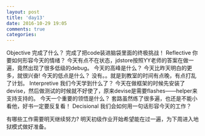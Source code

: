 ```yaml
---
layout: post
title: 'day13'
date: 2016-10-29 19:05
comments: true
categories: 
---
```

Objective
完成了什么？
完成了把code装进脑袋里面的终极挑战！
Reflective
你要如何形容今天的情绪？
今天有点不在状态，jdstore按照YY老师的答案在做一遍，竟然出现了很多低级的debug。
今天的高峰是什么？
今天比昨天明白的更多，就很兴奋!
今天的低点是什么？
没有。。就是到教室的时间有点晚，有点打乱了计划。
Interpretive
我们今天学到什么了？
今天在做框架的时候先安装了devise，然后做测试的时候就不好使了，原来devise是需要flashes——helper来支持支持的。
今天一个重要的领悟是什么？
套路虽然练了很多遍，也还是不能小看他，好书一定要反复看！
Decisional
我们会如何用一句话形容今天的工作？

有哪些工作需要明天继续努力?
明天初级作业开始希望能在过一遍，为下周进入地狱模式做好准备。